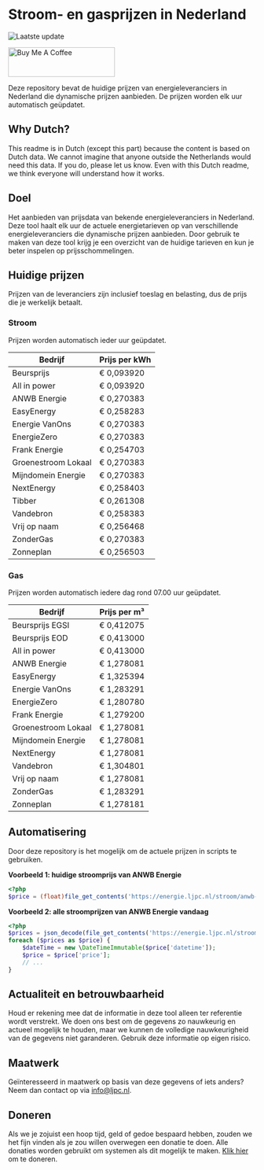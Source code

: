 # Stroom- en gasprijzen in Nederland

![Laatste update](https://img.shields.io/badge/laatste%20update-2025--03--17%2016%3A00%20CET-brightgreen)

<a href="https://www.buymeacoffee.com/Lars-" target="_blank"><img src="https://cdn.buymeacoffee.com/buttons/v2/default-orange.png" alt="Buy Me A Coffee" height="60" style="height: 60px !important;width: 217px !important;" ></a>

Deze repository bevat de huidige prijzen van energieleveranciers in Nederland die dynamische prijzen aanbieden. De prijzen worden elk uur automatisch geüpdatet.

## Why Dutch?

This readme is in Dutch (except this part) because the content is based on Dutch data. We cannot imagine that anyone outside the Netherlands would need this data. If you do, please let us know. Even with this Dutch readme, we think
everyone will understand how it works.

## Doel

Het aanbieden van prijsdata van bekende energieleveranciers in Nederland. Deze tool haalt elk uur de actuele energietarieven op van verschillende energieleveranciers die dynamische prijzen aanbieden. Door gebruik te maken van deze tool
krijg je een overzicht van de huidige tarieven en kun je beter inspelen op prijsschommelingen.

## Huidige prijzen

Prijzen van de leveranciers zijn inclusief toeslag en belasting, dus de prijs die je werkelijk betaalt.

### Stroom

Prijzen worden automatisch ieder uur geüpdatet.

 Bedrijf | Prijs per kWh 
---------|---------------
Beursprijs | € 0,093920
All in power | € 0,093920
ANWB Energie | € 0,270383
EasyEnergy | € 0,258283
Energie VanOns | € 0,270383
EnergieZero | € 0,270383
Frank Energie | € 0,254703
Groenestroom Lokaal | € 0,270383
Mijndomein Energie | € 0,270383
NextEnergy | € 0,258403
Tibber | € 0,261308
Vandebron | € 0,258383
Vrij op naam | € 0,256468
ZonderGas | € 0,270383
Zonneplan | € 0,256503


### Gas

Prijzen worden automatisch iedere dag rond 07.00 uur geüpdatet.

 Bedrijf | Prijs per m³ 
---------|--------------
Beursprijs EGSI | € 0,412075
Beursprijs EOD | € 0,413000
All in power | € 0,413000
ANWB Energie | € 1,278081
EasyEnergy | € 1,325394
Energie VanOns | € 1,283291
EnergieZero | € 1,280780
Frank Energie | € 1,279200
Groenestroom Lokaal | € 1,278081
Mijndomein Energie | € 1,278081
NextEnergy | € 1,278081
Vandebron | € 1,304801
Vrij op naam | € 1,278081
ZonderGas | € 1,283291
Zonneplan | € 1,278181


## Automatisering

Door deze repository is het mogelijk om de actuele prijzen in scripts te gebruiken.

**Voorbeeld 1: huidige stroomprijs van ANWB Energie**

```php
<?php
$price = (float)file_get_contents('https://energie.ljpc.nl/stroom/anwb-energie-nu.txt');

```

**Voorbeeld 2: alle stroomprijzen van ANWB Energie vandaag**

```php
<?php
$prices = json_decode(file_get_contents('https://energie.ljpc.nl/stroom/all-in-power-vandaag.json'),true);
foreach ($prices as $price) {
    $dateTime = new \DateTimeImmutable($price['datetime']);
    $price = $price['price'];
    // ...
}
```

## Actualiteit en betrouwbaarheid

Houd er rekening mee dat de informatie in deze tool alleen ter referentie wordt verstrekt. We doen ons best om de gegevens zo nauwkeurig en actueel mogelijk te houden, maar we kunnen de volledige nauwkeurigheid van de gegevens niet
garanderen. Gebruik deze informatie op eigen risico.

## Maatwerk

Geïnteresseerd in maatwerk op basis van deze gegevens of iets anders? Neem dan contact op
via [info@ljpc.nl](mailto:info@ljpc.nl?subject=Energie%20prijzen).

## Doneren

Als we je zojuist een hoop tijd, geld of gedoe bespaard hebben, zouden we het fijn vinden als je zou willen overwegen een
donatie te doen. Alle donaties worden gebruikt om systemen als dit mogelijk te
maken. [Klik hier](https://www.buymeacoffee.com/Lars-) om te doneren.
